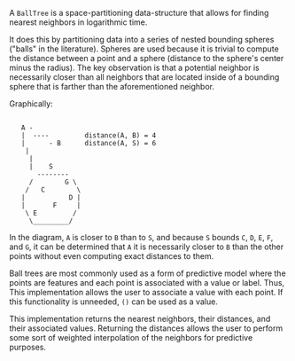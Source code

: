 A `BallTree` is a space-partitioning data-structure that allows for finding 
nearest neighbors in logarithmic time. 

It does this by partitioning data into a series of nested bounding spheres
("balls" in the literature). Spheres are used because it is trivial to 
compute the distance between a point and a sphere (distance to the sphere's
center minus the radius). The key observation is that a potential neighbor
is necessarily closer than all neighbors that are located inside of a 
bounding sphere that is farther than the aforementioned neighbor.

Graphically:
```

   A -  
   |  ----         distance(A, B) = 4
   |      - B      distance(A, S) = 6
    |       
     |
     |    S
       --------
     /        G \ 
    /   C        \
   |           D |
   |       F     |
    \ E         /
     \_________/
```

In the diagram, `A` is closer to `B` than to `S`, and because `S` bounds
`C`, `D`, `E`, `F`, and `G`, it can be determined that `A` it is necessarily 
closer to `B` than the other points without even computing exact distances
to them.

Ball trees are most commonly used as a form of predictive model where the
points are features and each point is associated with a value or label. Thus,
This implementation allows the user to associate a value with each point. If
this functionality is unneeded, `()` can be used as a value.

This implementation returns the nearest neighbors, their distances, and their
associated values. Returning the distances allows the user to perform some 
sort of weighted interpolation of the neighbors for predictive purposes.
